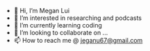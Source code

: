 - 👋 Hi, I’m Megan Lui
- 👀 I’m interested in researching and podcasts
- 🌱 I’m currently learning coding
- 💞️ I’m looking to collaborate on ...
- 📫 How to reach me @ jeganu67@gmail.com

<!---
Anrobobbie/Anrobobbie is a ✨ special ✨ repository because its `README.md` (this file) appears on your GitHub profile.
You can click the Preview link to take a look at your changes.
--->
